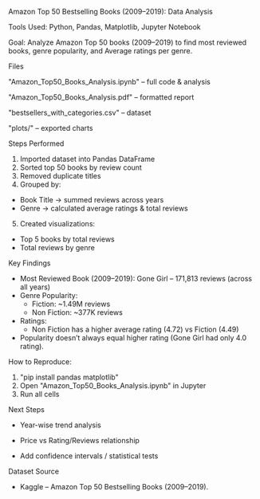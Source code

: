 Amazon Top 50 Bestselling Books (2009–2019): Data Analysis

Tools Used: Python, Pandas, Matplotlib, Jupyter Notebook

Goal: Analyze Amazon Top 50 books (2009–2019) to find most reviewed books, genre popularity, and Average ratings per genre.

Files

 "Amazon_Top50_Books_Analysis.ipynb" – full code & analysis
 
 "Amazon_Top50_Books_Analysis.pdf" – formatted report
 
 "bestsellers_with_categories.csv" – dataset
 
 "plots/" – exported charts

Steps Performed
 1. Imported dataset into Pandas DataFrame
 2. Sorted top 50 books by review count
 3. Removed duplicate titles
 4. Grouped by:
   - Book Title → summed reviews across years
   - Genre → calculated average ratings & total reviews
 5. Created visualizations:
   - Top 5 books by total reviews
   - Total reviews by genre

Key Findings
- Most Reviewed Book (2009–2019):
  Gone Girl – 171,813 reviews (across all years)
- Genre Popularity:  
  - Fiction: ~1.49M reviews  
  - Non Fiction: ~377K reviews
- Ratings: 
  - Non Fiction has a higher average rating (4.72) vs Fiction (4.49)
- Popularity doesn’t always equal higher rating (Gone Girl had only 4.0 rating).

How to Reproduce:
1. "pip install pandas matplotlib"
2. Open "Amazon_Top50_Books_Analysis.ipynb" in Jupyter
3. Run all cells

Next Steps
- Year-wise trend analysis
- Price vs Rating/Reviews relationship

- Add confidence intervals / statistical tests


Dataset Source
-  Kaggle – Amazon Top 50 Bestselling Books (2009–2019).



